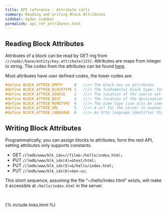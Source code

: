 ```yaml
---
title: API reference - Attribute calls
summary: Reading and writing Block Attributes
sidebar: mydoc_sidebar
permalink: api_ref_attributes.html
---
```


## Reading Block Attributes

Attributes of a block can be read by GET-ing from `///node//base/entity/key.attribute(123)`. Attributes are maps from integer to string.
The codes from the attributes can be found [here](/develop_jazz02/types_8h_source.html).

Most attributes have user defined codes, the lower codes are:

```c
#define BLOCK_ATTRIB_EMPTY     0   ///< The block has no attributes
#define BLOCK_ATTRIB_BLOCKTYPE 1   ///< The fundamental block type: Tensor, Kind or Tuple.
#define BLOCK_ATTRIB_SOURCE    2   ///< The location of the source set by Channels, also ..
#define BLOCK_ATTRIB_DEST      3   ///< The location of the destination. Less frequent, ..
#define BLOCK_ATTRIB_MIMETYPE  4   ///< The mime type (can also be some proprietary file ..
#define BLOCK_ATTRIB_URL       5   ///< A url for the server to expose the file by.
#define BLOCK_ATTRIB_LANGUAGE  6   ///< An http language identifier that will be returned ..
```

## Writing Block Attributes

Programmatically, you can assign blocks to attributes, form the rest API, setting attributes only supports constants.

* GET `//lmdb/www/blk_idx=//file&~/hello/index.html;`
* PUT `//lmdb/www/blk_idx(4)=&text/html;`
* PUT `//lmdb/www/blk_idx(5)=&/hello/index.html;`
* PUT `//lmdb/www/blk_idx(6)=&en-us;`

This short sequence, assuming the file "~/hello/index.html" exists, will make it accessible at `/hello/index.html` in the server.

<br/>

{% include links.html %}
